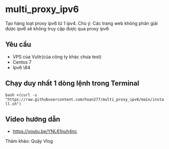 # multi_proxy_ipv6
Tạo hàng loạt proxy ipv6 từ 1 ipv4. Chú ý: Các trang web không phân giải được ipv6 sẽ không truy cập được qua proxy ipv6

## Yêu cầu
- VPS của Vultr(của công ty khác chưa test)
- Centos 7
- Ipv6 \64

## Chạy duy nhất 1 dòng lệnh trong Terminal
`bash <(curl -s "https://raw.githubusercontent.com/hoan277/multi_proxy_ipv6/main/install.sh")`

## Video hướng dẫn
- https://youtu.be/YNL61nuh4nc

Thảm khảo: Quậy Vlog